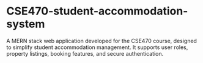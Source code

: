 # CSE470-student-accommodation-system
A MERN stack web application developed for the CSE470 course, designed to simplify student accommodation management. It supports user roles, property listings, booking features, and secure authentication.
